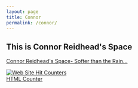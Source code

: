 ```yaml
---
layout: page
title: Connor
permalink: /connor/
---
```


## This is Connor Reidhead's Space


<a href="https://freemanfinicum.github.io/connor/" target="_blank">Connor Reidhead's Space- Softer than the Rain...</a>



<a href="https://www.easycounter.com/">
<img src="https://www.easycounter.com/counter.php?reidhead,edwardconnor"
border="0" alt="Web Site Hit Counters"></a>
<br><a href="https://www.easycounter.com/">HTML Counter</a>

